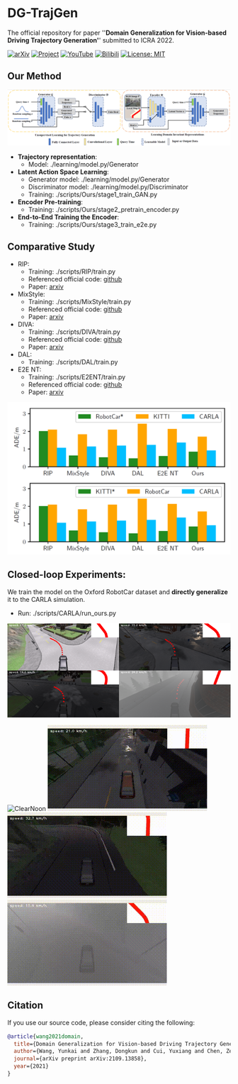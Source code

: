 # DG-TrajGen
The official repository for paper ''**Domain Generalization for Vision-based Driving Trajectory Generation'**' submitted to ICRA 2022.

[![arXiv](https://img.shields.io/badge/arXiv-2109.13858-B31B1B.svg)](https://arxiv.org/abs/2109.13858)
[![Project](https://img.shields.io/badge/Project-Site-orange.svg)](https://sites.google.com/view/dg-traj-gen/)
[![YouTube](https://img.shields.io/badge/YouTube-Video-green.svg)](https://www.youtube.com/watch?v=hvuUtPz8U24&t=9s)
[![Bilibili](https://img.shields.io/badge/Bilibili-Video-blue.svg)](https://www.bilibili.com/video/BV1AQ4y167hc?spm_id_from=333.999.0.0)
[![License: MIT](https://img.shields.io/badge/License-MIT-yellow.svg)](https://opensource.org/licenses/MIT)

## Our Method
![structure](./imgs/structure.png)

* **Trajectory representation**:
  * Model: ./learning/model.py/Generator
* **Latent Action Space Learning**:
  * Generator model: ./learning/model.py/Generator
  * Discriminator model: ./learning/model.py/Discriminator
  * Training: ./scripts/Ours/stage1_train_GAN.py
* **Encoder Pre-training**:
  * Training: ./scripts/Ours/stage2_pretrain_encoder.py
* **End-to-End Training the Encoder**:
  * Training: ./scripts/Ours/stage3_train_e2e.py

## Comparative Study
* RIP:
  * Training: ./scripts/RIP/train.py
  * Referenced official code: [github](https://github.com/OATML/oatomobile/)
  * Paper: [arxiv](https://arxiv.org/abs/2006.14911)
* MixStyle:
  * Training: ./scripts/MixStyle/train.py
  * Referenced official code: [github](https://github.com/KaiyangZhou/mixstyle-release)
  * Paper: [arxiv](https://arxiv.org/abs/2104.02008)
* DIVA:
  * Training: ./scripts/DIVA/train.py
  * Referenced official code: [github](https://github.com/AMLab-Amsterdam/DIVA)
  * Paper: [arxiv](https://arxiv.org/abs/1905.10427)
* DAL:
  * Training: ./scripts/DAL/train.py
* E2E NT:
  * Training: ./scripts/E2ENT/train.py
  * Referenced official code: [github](https://github.com/ZJU-Robotics-Lab/CICT)
  * Paper: [arxiv](https://arxiv.org/abs/2010.10393)

![comp](./imgs/comp.png)
## Closed-loop Experiments:
We train the model on the Oxford RobotCar dataset and **directly generalize** it to the CARLA simulation.
* Run: ./scripts/CARLA/run_ours.py

![carla](./imgs/carla.png)

![ClearNoon](./imgs/ClearNoon.gif)
![WetCloudySunset](./imgs/WetCloudySunset.gif)
![HardRainSunset](./imgs/HardRainSunset.gif)
![HeavyFogMorning](./imgs/HeavyFogMorning.gif)


## Citation
If you use our source code, please consider citing the following:
```bibtex
@article{wang2021domain,
  title={Domain Generalization for Vision-based Driving Trajectory Generation},
  author={Wang, Yunkai and Zhang, Dongkun and Cui, Yuxiang and Chen, Zexi and Jing, Wei and Chen, Junbo and Xiong, Rong and Wang, Yue},
  journal={arXiv preprint arXiv:2109.13858},
  year={2021}
}
```